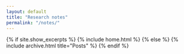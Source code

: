 ```yaml
---
layout: default
title: "Research notes"
permalink: "/notes/"
---
```


{% if site.show_excerpts %}
  {% include home.html %}
{% else %}
  {% include archive.html title="Posts" %}
{% endif %}
